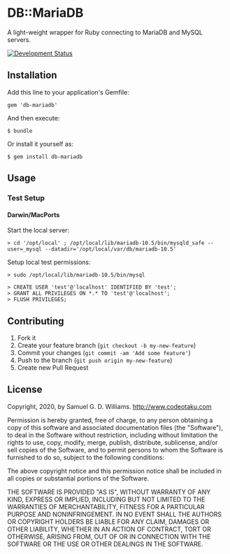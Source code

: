 # DB::MariaDB

A light-weight wrapper for Ruby connecting to MariaDB and MySQL servers.

[![Development Status](https://github.com/socketry/db-mariadb/workflows/Development/badge.svg)](https://github.com/socketry/db-mariadb/actions?workflow=Development)

## Installation

Add this line to your application's Gemfile:

    gem 'db-mariadb'

And then execute:

    $ bundle

Or install it yourself as:

    $ gem install db-mariadb

## Usage

### Test Setup

#### Darwin/MacPorts

Start the local server:

    > cd '/opt/local' ; /opt/local/lib/mariadb-10.5/bin/mysqld_safe --user=_mysql --datadir='/opt/local/var/db/mariadb-10.5'

Setup local test permissions:

    > sudo /opt/local/lib/mariadb-10.5/bin/mysql
    
    > CREATE USER 'test'@'localhost' IDENTIFIED BY 'test';
    > GRANT ALL PRIVILEGES ON *.* TO 'test'@'localhost';
    > FLUSH PRIVILEGES;

## Contributing

1.  Fork it
2.  Create your feature branch (`git checkout -b my-new-feature`)
3.  Commit your changes (`git commit -am 'Add some feature'`)
4.  Push to the branch (`git push origin my-new-feature`)
5.  Create new Pull Request

## License

Copyright, 2020, by Samuel G. D. Williams. <http://www.codeotaku.com>

Permission is hereby granted, free of charge, to any person obtaining a copy
of this software and associated documentation files (the "Software"), to deal
in the Software without restriction, including without limitation the rights
to use, copy, modify, merge, publish, distribute, sublicense, and/or sell
copies of the Software, and to permit persons to whom the Software is
furnished to do so, subject to the following conditions:

The above copyright notice and this permission notice shall be included in
all copies or substantial portions of the Software.

THE SOFTWARE IS PROVIDED "AS IS", WITHOUT WARRANTY OF ANY KIND, EXPRESS OR
IMPLIED, INCLUDING BUT NOT LIMITED TO THE WARRANTIES OF MERCHANTABILITY,
FITNESS FOR A PARTICULAR PURPOSE AND NONINFRINGEMENT. IN NO EVENT SHALL THE
AUTHORS OR COPYRIGHT HOLDERS BE LIABLE FOR ANY CLAIM, DAMAGES OR OTHER
LIABILITY, WHETHER IN AN ACTION OF CONTRACT, TORT OR OTHERWISE, ARISING FROM,
OUT OF OR IN CONNECTION WITH THE SOFTWARE OR THE USE OR OTHER DEALINGS IN
THE SOFTWARE.

